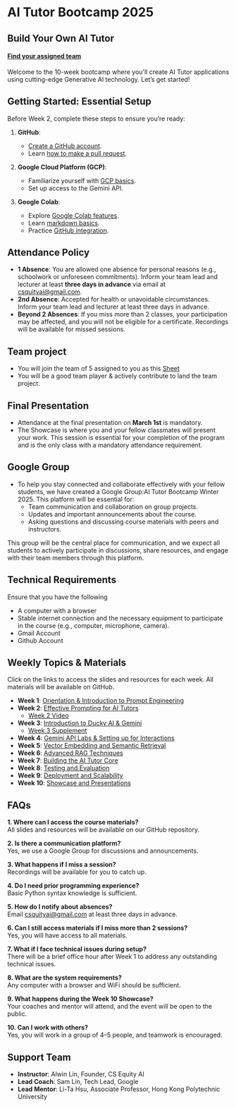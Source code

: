 # AI Tutor Bootcamp 2025

## **Build Your Own AI Tutor**
#### [Find your assigned team](https://docs.google.com/spreadsheets/d/1zJ3A5tGGAmGDG4lIuX0zJPSKwJSySWqSH7619fxG-60/edit?gid=2089701332#gid=2089701332)
Welcome to the 10-week bootcamp where you'll create AI Tutor applications using cutting-edge Generative AI technology. Let’s get started!

## **Getting Started: Essential Setup**

Before Week 2, complete these steps to ensure you’re ready:

1. **GitHub**:
   - [Create a GitHub account](https://docs.github.com/en/get-started/start-your-journey/creating-an-account-on-github).
   - Learn [how to make a pull request](https://docs.github.com/en/get-started/start-your-journey/hello-world).

2. **Google Cloud Platform (GCP)**:
   - Familiarize yourself with [GCP basics](https://cloud.google.com/docs).
   - Set up access to the Gemini API.

3. **Google Colab**:
   - Explore [Google Colab features](https://colab.research.google.com/notebooks/basic_features_overview.ipynb).
   - Learn [markdown basics](https://colab.research.google.com/notebooks/markdown_guide.ipynb).
   - Practice [GitHub integration](https://colab.research.google.com/github/googlecolab/colabtools/blob/main/notebooks/colab-github-demo.ipynb).

## **Attendance Policy**
- **1 Absence**: You are allowed one absence for personal reasons (e.g., schoolwork or unforeseen commitments). Inform your team lead and lecturer at least **three days in advance** via email at [csquityai@gmail.com](mailto:csquityai@gmail.com).
- **2nd Absence**: Accepted for health or unavoidable circumstances. Inform your team lead and lecturer at least three days in advance.
- **Beyond 2 Absences**: If you miss more than 2 classes, your participation may be affected, and you will not be eligible for a certificate. Recordings will be available for missed sessions.
## **Team project**
- You will join the team of 5 assigned to you as this [Sheet](https://docs.google.com/spreadsheets/d/1zJ3A5tGGAmGDG4lIuX0zJPSKwJSySWqSH7619fxG-60/edit?gid=2089701332#gid=2089701332)
- You will be a good team player & actively contribute to land the team project.
## **Final Presentation**
- Attendance at the final presentation on **March 1st** is mandatory.
- The Showcase is where you and your fellow classmates will present your work. This session is essential for your completion of the program and is the only class with a mandatory attendance requirement.
## **Google Group**
- To help you stay connected and collaborate effectively with your fellow students, we have created a Google Group:AI Tutor Bootcamp Winter 2025. This platform will be essential for:
   - Team communication and collaboration on group projects.
   - Updates and important announcements about the course.
   - Asking questions and discussing course materials with peers and instructors.
  
This group will be the central place for communication, and we expect all students to actively participate in discussions, share resources, and engage with their team members through this platform.
## **Technical Requirements**

Ensure that you have the following
- A computer with a browser
- Stable internet connection and the necessary equipment to participate in the course (e.g., computer, microphone, camera).
- Gmail Account
- Github Account


## **Weekly Topics & Materials**

Click on the links to access the slides and resources for each week. All materials will be available on GitHub.

- **Week 1**: [Orientation & Introduction to Prompt Engineering](https://github.com/CSEquityAI/2024-GenAI-Tutor-Bootcamp/tree/main/coursePowerPoint)
- **Week 2**: [Effective Prompting for AI Tutors](https://github.com/CSEquityAI/GenAI-Tutor-Bootcamp-2025/blob/main/coursePowerPoint/Week-2-Prompt-Engineering.pptx)
   - [Week 2 Video](https://drive.google.com/file/d/1SRHjjjDsWN_NurCkyDwJTmabE69jEKrK/view)     
- **Week 3**: [Introduction to Ducky AI & Gemini](#)
   - [Week 3 Supplement](https://www.youtube.com/watch?v=KJtZARuO3JY)
- **Week 4**: [Gemini API Labs & Setting up for Interactions](#)  
- **Week 5**: [Vector Embedding and Semantic Retrieval](#)  
- **Week 6**: [Advanced RAG Techniques](#)  
- **Week 7**: [Building the AI Tutor Core](#)  
- **Week 8**: [Testing and Evaluation](#)  
- **Week 9**: [Deployment and Scalability](#)  
- **Week 10**: [Showcase and Presentations](#)  



## **FAQs**

**1. Where can I access the course materials?**  
All slides and resources will be available on our GitHub repository.

**2. Is there a communication platform?**  
Yes, we use a Google Group for discussions and announcements.

**3. What happens if I miss a session?**  
Recordings will be available for you to catch up.

**4. Do I need prior programming experience?**  
Basic Python syntax knowledge is sufficient.

**5. How do I notify about absences?**  
Email [csquityai@gmail.com](mailto:csquityai@gmail.com) at least three days in advance.

**6. Can I still access materials if I miss more than 2 sessions?**  
Yes, you will have access to all materials.

**7. What if I face technical issues during setup?**  
There will be a brief office hour after Week 1 to address any outstanding technical issues.

**8. What are the system requirements?**  
Any computer with a browser and WiFi should be sufficient.

**9. What happens during the Week 10 Showcase?**  
Your coaches and mentor will attend, and the event will be open to the public.

**10. Can I work with others?**  
Yes, you will work in a group of 4–5 people, and teamwork is encouraged.

## **Support Team**

- **Instructor**: Alwin Lin, Founder, CS Equity AI  
- **Lead Coach**: Sam Lin, Tech Lead, Google  
- **Lead Mentor**: Li-Ta Hsu, Associate Professor, Hong Kong Polytechnic University  
